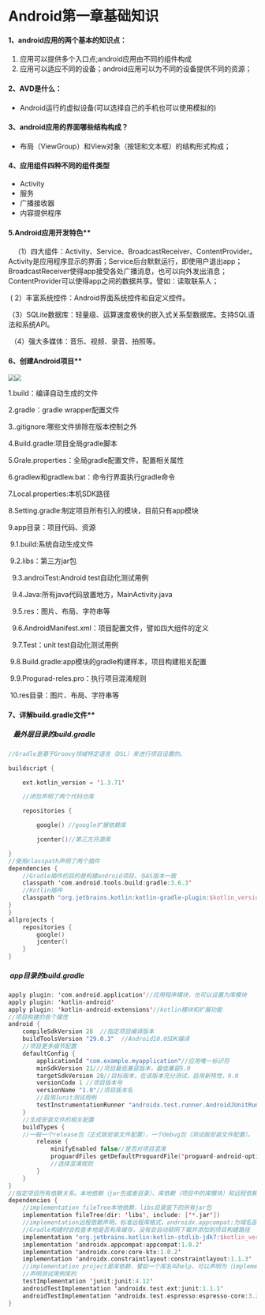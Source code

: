 # Android第一章基础知识

#### 1、**android应用的两个基本的知识点：**

1. 应用可以提供多个入口点;android应用由不同的组件构成
2. 应用可以适应不同的设备；android应用可以为不同的设备提供不同的资源；

#### 2、**AVD是什么：**

- Android运行的虚拟设备(可以选择自己的手机也可以使用模拟的)

#### 3、**android应用的界面哪些结构构成？**

- 布局（ViewGroup）和View对象（按钮和文本框）的结构形式构成；

#### 4、应用组件四种不同的组件类型

- Activity
- 服务
- 广播接收器
- 内容提供程序

#### 5.Android应用开发特色** 

    （1）四大组件：Activity、Service、BroadcastReceiver、ContentProvider。Activity是应用程序显示的界面；Service后台默默运行，即使用户退出app；BroadcastReceiver使得app接受各处广播消息，也可以向外发出消息；ContentProvider可以使得app之间的数据共享。譬如：读取联系人；     

​     ( 2）丰富系统控件：Android界面系统控件和自定义控件。     

​    （3）SQLite数据库：轻量级、运算速度极快的嵌入式关系型数据库。支持SQL语法和系统API。     

​    （4）强大多媒体：音乐、视频、录音、拍照等。 

#### 6、创建Android项目**

<img src="https://s1.ax1x.com/2020/08/05/ay5aAH.png" style="zoom:80%"><img src="https://s1.ax1x.com/2020/08/05/aybQ4e.png"   style="zoom:80%">                               

1.build：编译自动生成的文件 

2.gradle：gradle wrapper配置文件 

3..gitignore:哪些文件排除在版本控制之外 

4.Build.gradle:项目全局gradle脚本

 5.Grale.properties：全局gradle配置文件，配置相关属性 

6.gradlew和gradlew.bat：命令行界面执行gradle命令 

7.Local.properties:本机SDK路径 

8.Setting.gradle:制定项目所有引入的模块，目前只有app模块

9.app目录：项目代码、资源    

​      9.1.build:系统自动生成文件    

​      9.2.libs：第三方jar包   

      9.3.androiTest:Android test自动化测试用例   

      9.4.Java:所有java代码放置地方，MainActivity.java   

      9.5.res：图片、布局、字符串等   

      9.6.AndroidManifest.xml：项目配置文件，譬如四大组件的定义   

​      9.7.Test：unit test自动化测试用例    

​      9.8.Build.gradle:app模块的gradle构建样本，项目构建相关配置    

​      9.9.Progurad-reles.pro：执行项目混淆规则 

​      10.res目录：图片、布局、字符串等 

#### 7、详解build.gradle文件**

#####     **最外层目录的build.gradle** 

```kotlin
//Gradle是基于Groovy领域特定语言（DSL）来进行项目设置的。

buildscript {

    ext.kotlin_version = '1.3.71'

    //闭包声明了两个代码仓库

    repositories {

        google() //google扩展依赖库

        jcenter()//第三方开源库

}
//使用classpath声明了两个插件
dependencies {
    //Gradle插件的目的是构建android项目，与AS版本一致
    classpath 'com.android.tools.build:gradle:3.6.3'
    //Kotlin插件
    classpath "org.jetbrains.kotlin:kotlin-gradle-plugin:$kotlin_version"
}
}
allprojects {
    repositories {
        google()
        jcenter()
    }
}
```
#####  **app目录的build.gradle** 

```kotlin
apply plugin: 'com.android.application'//应用程序模块，也可以设置为库模块
apply plugin: 'kotlin-android'
apply plugin: 'kotlin-android-extensions'//kotlin模块和扩展功能
//项目构建的各个属性
android {
    compileSdkVersion 28  //指定项目编译版本
    buildToolsVersion "29.0.3"  //Android10.0SDK编译
    //项目更多细节配置
    defaultConfig {
        applicationId "com.example.myapplication"//应用唯一标识符
        minSdkVersion 21///项目最低兼容版本，最低兼容5.0
        targetSdkVersion 28//目标版本，在该版本充分测试，启用新特性，9.0
        versionCode 1 //项目版本号
        versionName "1.0"//项目版本名
        //启用Junit测试用例
        testInstrumentationRunner "androidx.test.runner.AndroidJUnitRunner"
    }
    //生成安装文件的相关配置
    buildTypes {
    //一般一个release包（正式版安装文件配置），一个debug包（测试版安装文件配置）。
        release {
            minifyEnabled false//是否对项目混淆
            proguardFiles getDefaultProguardFile('proguard-android-optimize.txt'), 'proguard-rules.pro'
            //选择混淆规则
        }
    }
}
//指定项目所有依赖关系。本地依赖（jar包或者目录）、库依赖（项目中的库模块）和远程依赖（jcenter仓库开源项目）。
dependencies {
    //implementation fileTree本地依赖，libs目录底下的所有jar包  
    implementation fileTree(dir: 'libs', include: ['*.jar'])
    //implementation远程依赖声明，标准远程库格式，androidx.appcompat:为域名部分，appcompat为工程名，1.0.2是版本号
    //Gradle构建时会检查本地是否有库缓存，没有会自动联网下载并添加到项目构建路径
    implementation "org.jetbrains.kotlin:kotlin-stdlib-jdk7:$kotlin_version"
    implementation 'androidx.appcompat:appcompat:1.0.2'
    implementation 'androidx.core:core-ktx:1.0.2'
    implementation 'androidx.constraintlayout:constraintlayout:1.1.3'
    //implementation project是库依赖，譬如一个库名叫help，可以声明为（implementation project('help')）
    //声明测试用例库的
    testImplementation 'junit:junit:4.12'
    androidTestImplementation 'androidx.test.ext:junit:1.1.1'
    androidTestImplementation 'androidx.test.espresso:espresso-core:3.2.0'
}
```


